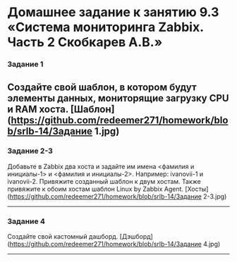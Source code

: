 # Домашнее задание к занятию 9.3 «Система мониторинга Zabbix. Часть 2 Скобкарев А.В.»



### Задание 1

Создайте свой шаблон, в котором будут элементы данных, мониторящие загрузку CPU и RAM хоста.
[Шаблон](https://github.com/redeemer271/homework/blob/srlb-14/Задание 1.jpg)  
 ---

### Задание 2-3

Добавьте в Zabbix два хоста и задайте им имена <фамилия и инициалы-1> и <фамилия и инициалы-2>. Например: ivanovii-1 и ivanovii-2.
Привяжите созданный шаблон к двум хостам. Также привяжите к обоим хостам шаблон Linux by Zabbix Agent.
[Хосты](https://github.com/redeemer271/homework/blob/srlb-14/Задание 2-3.jpg)  

 ---

### Задание 4

Создайте свой кастомный дашборд.
[Дэшборд](https://github.com/redeemer271/homework/blob/srlb-14/Задание 4.jpg)  

 ---

